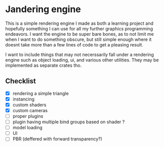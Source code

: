 # Jandering engine

This is a simple rendering engine I made as both a learning project and hopefully something I can use for all my further graphics programming endeavors. I want the engine to be super bare bones, as to not limit me when I want to do something obscure, but still simple enough where it doesnt take more than a few lines of code to get a pleasing result.

I want to include things that may not necerssarily fall under a rendering engine such as object loading, ui, and various other utilities. They may be implemented as separate crates tho.

## Checklist

- [x] rendering a simple triangle
- [x] instancing
- [x] custom shaders
- [x] custom cameras
- [ ] proper plugins
- [ ] plugin having multiple bind groups based on shader ?
- [ ] model loading
- [ ] UI
- [ ] PBR (deffered with forward transparency?)
